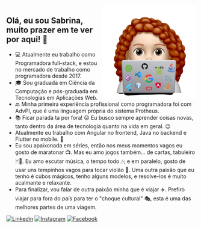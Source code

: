 <img src="https://github.com/SabrinaKaren/SabrinaKaren/blob/master/media/I_am_programmer.png" alt="screenshot" width="250" align="right">

## Olá, eu sou Sabrina, muito prazer em te ver por aqui! 👋
- 💻 Atualmente eu trabalho como Programadora full-stack, e estou no mercado de trabalho como programadora desde 2017.
- 🎓 Sou graduada em Ciência da Computação e pós-graduada em Tecnologias em Aplicações Web.
- 🔙 Minha primeira experiência profissional como programadora foi com AdvPl, que é uma linguagem própria do sistema Protheus.
- 📚 Ficar parada ta por fora! 😝 Eu busco sempre aprender coisas novas, tanto dentro da área de tecnologia quanto na vida em geral. 😉
- Atualmente eu trabalho com Angular no frontend, Java no backend e Flutter no mobile. 🤗
- Eu sou apaixonada em séries, então nos meus momentos vagos eu gosto de maratonar 📺. Mas eu amo jogos também... de cartas, tabuleiro 🃏🎲. Eu amo escutar música, o tempo todo 🎶; e em paralelo, gosto de usar uns tempinhos vagos para tocar violão 🎸. Uma outra paixão que eu tenho é cubos mágicos, tenho alguns modelos, e resolve-los é muito acalmante e relaxante.
- Para finalizar, vou falar de outra paixão minha que é viajar ✈️. Prefiro viajar para fora do país para ter o "choque cultural" 🎭, esta é uma das melhores partes de uma viagem. 

[![Linkedin](https://img.shields.io/badge/-LinkedIn-0073b0?logo=Linkedin&logoColor=white&link=https://www.linkedin.com/in/sabrina-karen-b18740b6/)](https://www.linkedin.com/in/sabrina-karen-b18740b6/)
[![Instagram](https://img.shields.io/badge/-Instagram-ed4956?labelColor=ed4956&logo=instagram&logoColor=white&link=https://www.instagram.com/sabrina_karen_s/)](https://www.instagram.com/sabrina_karen_s/)
[![Facebook](https://img.shields.io/badge/-Facebook-1877f2?labelColor=blue&logo=facebook&logoColor=white&color=1877f2&link=https://www.facebook.com/sabrina.karen.75)](https://www.facebook.com/sabrina.karen.75)
